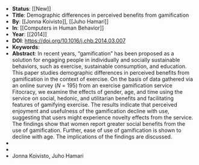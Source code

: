 - **Status**: [[New]]
- **Title**: Demographic differences in perceived benefits from gamification
- **By**: [[Jonna Koivisto]], [[Juho Hamari]]
- **In**: [[Computers in Human Behavior]]
- **Year**:  [[2014]]
- **DOI**: https://doi.org/10.1016/j.chb.2014.03.007
- **Keywords**:
- **Abstract**:
  In recent years, “gamification” has been proposed as a solution for engaging people in individually and socially sustainable behaviors, such as exercise, sustainable consumption, and education. This paper studies demographic differences in perceived benefits from gamification in the context of exercise. On the basis of data gathered via an online survey (*N* = 195) from an exercise gamification service Fitocracy, we examine the effects of gender, age, and time using the service on social, hedonic, and utilitarian benefits and facilitating features of gamifying exercise. The results indicate that perceived enjoyment and usefulness of the gamification decline with use, suggesting that users might experience novelty effects from the service. The findings show that women report greater social benefits from the use of gamification. Further, ease of use of gamification is shown to decline with age. The implications of the findings are discussed.
-
-
- Jonna Koivisto, Juho Hamari